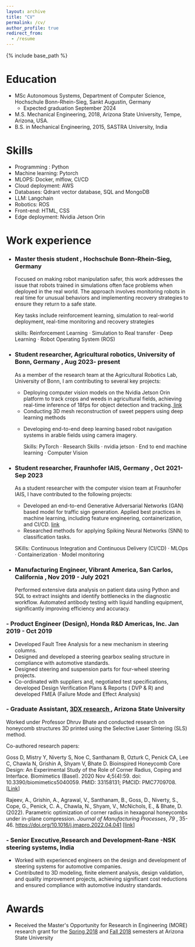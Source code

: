 ```yaml
---
layout: archive
title: "CV"
permalink: /cv/
author_profile: true
redirect_from:
  - /resume
---
```

{% include base_path %}

Education
=========

* MSc Autonomous Systems, Department of Computer Science, Hochschule Bonn-Rhein-Sieg, Sankt Augustin, Germany
  * Expected graduation September 2024
* M.S. Mechanical Engineering, 2018, Arizona State University, Tempe, Arizona, USA.
* B.S. in Mechanical Engineering, 2015, SASTRA University, India


Skills
======

* Programming : Python
* Machine learning: Pytorch
* MLOPS: Docker, mlflow, CI/CD
* Cloud deployment: AWS
* Databases: Qdrant vector database, SQL and MongoDB
* LLM: Langchain
* Robotics: ROS
* Front-end: HTML, CSS
* Edge deployment: Nvidia Jetson Orin

Work experience
===============

* ### Master thesis student , Hochschule Bonn-Rhein-Sieg, Germany

  Focused on making robot manipulation safer, this work addresses the issue that robots trained in simulations often face problems when deployed in the real world. The approach involves monitoring robots in real time for unusual behaviors and implementing recovery strategies to ensure they return to a safe state.

  Key tasks include reinforcement learning, simulation to real-world deployment, real-time monitoring and recovery strategies

  skills: Reinforcement Learning · Simulation to Real transfer · Deep Learning · Robot Operating System (ROS)
* ### Student researcher, Agricultural robotics, University of Bonn, Germany , Aug 2023- present

  As a member of the research team at the Agricultural Robotics Lab, University of Bonn, I am contributing to several key projects:


  * Deploying computer vision models on the Nvidia Jetson Orin platform to track crops and weeds in agricultural fields, achieving real-time inference of 18fps for object detection and tracking.[ link](https://bharathsanthanam94.github.io//portfolio/portfolio-3/)
  * Conducting 3D mesh reconstruction of sweet peppers using deep learning methods

  - Developing end-to-end deep learning based robot navigation systems in arable fields using camera imagery.

    Skills: PyTorch · Research Skills · nvidia jetson · End to end machine learning · Computer Vision
* ### Student researcher, Fraunhofer IAIS, Germany , Oct 2021- Sep 2023

  As a student researcher with the computer vision team at Fraunhofer IAIS, I have contributed to the following projects:


  - Developed an end-to-end Generative Adversarial Networks (GAN) based model for traffic sign generation. Applied best practices in machine learning, including feature engineering, containerization, and CI/CD. [link](https://bharathsanthanam94.github.io//portfolio/portfolio-4/)
  - Researched methods for applying Spiking Neural Networks (SNN) to classification tasks.

  SKills: Continuous Integration and Continuous Delivery (CI/CD) · MLOps · Containerization · Model monitoring
* ### Manufacturing Engineer, Vibrant America, San Carlos, California , Nov 2019 - July 2021

  Performed extensive data analysis on patient data using Python and SQL to extract insights and identify bottlenecks in the diagnostic workflow. Automated antibody testing with liquid handling equipment, significantly improving efficiency and accuracy.

### - Product Engineer (Design), Honda R&D Americas, Inc. Jan 2019 - Oct 2019

- Developed Fault Tree Analysis for a new mechanism in steering columns.
- Designed and developed a steering gearbox sealing structure in compliance with automotive standards.
- Designed steering and suspension parts for four-wheel steering projects.
- Co-ordinated with suppliers and, negotiated test specifications, developed Design Verification Plans & Reports ( DVP & R) and developed FMEA (Failure Mode and Effect Analysis)

### - Graduate Assistant, [3DX research ](https://3dxresearch.com/), Arizona State University

Worked under Professor Dhruv Bhate and conducted research on honeycomb structures 3D printed using the Selective Laser Sintering (SLS) method.

Co-authored research papers:

Goss D, Mistry Y, Niverty S, Noe C, Santhanam B, Ozturk C, Penick CA, Lee C, Chawla N, Grishin A, Shyam V, Bhate D. Bioinspired Honeycomb Core Design: An Experimental Study of the Role of Corner Radius, Coping and Interface. Biomimetics (Basel). 2020 Nov 4;5(4):59. doi: 10.3390/biomimetics5040059. PMID: 33158131; PMCID: PMC7709708. [[Link](https://pubmed.ncbi.nlm.nih.gov/33158131/)]

Rajeev, A., Grishin, A., Agrawal, V., Santhanam, B., Goss, D., Niverty, S., Cope, G., Penick, C. A., Chawla, N., Shyam, V., McNichols, E., & Bhate, D. (2022). Parametric optimization of corner radius in hexagonal honeycombs under in-plane compression. *Journal of Manufacturing Processes*,  *79* , 35-46. https://doi.org/10.1016/j.jmapro.2022.04.041 [[link](https://www.sciencedirect.com/science/article/abs/pii/S1526612522002742)]

### - Senior Executive,Research and Development-Rane -NSK steering systems, India

- Worked with experienced engineers on the design and development of steering systems for automotive companies.
- Contributed to 3D modeling, finite element analysis, design validation, and quality improvement projects, achieving significant cost reductions and ensured compliance with automotive industry standards.


Awards
======

* Received the Master's Opportunity for Research in Engineering (MORE) research grant for the [Spring 2018](https://forge.engineering.asu.edu/furiproject/parametric-design-optimization-of-multi-functional-honeycomb-structures-for-additive-manufacturing/) and [Fall 2018](https://forge.engineering.asu.edu/furiproject/the-effect-of-corner-radius-on-the-mechanical-behavior-of-additively-manufactured-honeycomb-structures/) semesters at Arizona State University
